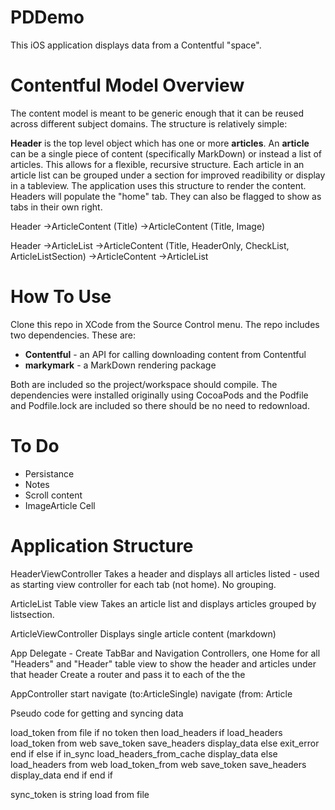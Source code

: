 #  PDDemo

This iOS application displays data from a Contentful "space".

#  Contentful Model Overview

The content model is meant to be generic enough that it can be reused across different subject domains. 
The structure is relatively simple:

**Header** is the top level object which has one or more **articles**. An **article** can be a single piece of content (specifically MarkDown) or instead a list of articles. This allows for a flexible, recursive structure. Each article in an article list can be grouped under a section for improved readibility or display in a tableview.
The application uses this structure to render the content. Headers will populate the "home" tab. They can also be flagged to show as tabs in their own right.

Header
->ArticleContent (Title)
->ArticleContent (Title, Image)

Header
->ArticleList
        ->ArticleContent (Title, HeaderOnly, CheckList, ArticleListSection)
        ->ArticleContent
        ->ArticleList
        
#  How To Use
Clone this repo in XCode from the Source Control menu. 
The repo includes two dependencies. These are:
* **Contentful** - an API for calling downloading content from Contentful
* **markymark** - a MarkDown rendering package

Both are included so the project/workspace should compile.
The dependencies were installed originally using CocoaPods and the Podfile and Podfile.lock are included so there should be no need to redownload.

#  To Do
* Persistance 
* Notes
* Scroll content
* ImageArticle Cell


#  Application Structure

HeaderViewController
Takes a header and displays all articles listed - used as starting view controller for each tab (not home). No grouping.

ArticleList Table view
Takes an article list and displays articles grouped by listsection.

ArticleViewController
Displays single article content (markdown)

App Delegate -
    Create TabBar and Navigation Controllers, one Home for all "Headers" and "Header" table view to show the header and articles under that header
    Create a router and pass it to each of the  the 

AppController
start 
navigate (to:ArticleSingle)
navigate (from: Article
    


Pseudo code for getting and syncing data

load_token from file
if no token then load_headers
    if load_headers 
        load_token from web
        save_token
        save_headers
        display_data
    else
        exit_error
    end if
else
    if in_sync
        load_headers_from_cache
        display_data
    else
        load_headers from web
        load_token_from web
        save_token
        save_headers
        display_data
    end if
end if

 sync_token is string
 load from file
 



